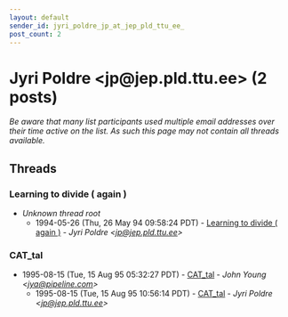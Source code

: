 ```yaml
---
layout: default
sender_id: jyri_poldre_jp_at_jep_pld_ttu_ee_
post_count: 2
---
```


# Jyri Poldre <jp<span>@</span>jep.pld.ttu.ee> (2 posts)

_Be aware that many list participants used multiple email addresses over their time active on the list. As such this page may not contain all threads available._

## Threads

### Learning to divide ( again )
+ _Unknown thread root_
  + 1994-05-26 (Thu, 26 May 94 09:58:24 PDT) - [Learning to divide ( again )](/archive/1994/05/c25809606f218baad8f48a0c6e075b5a3c1b57ff00802f7f466f4d8d23292bff) - _Jyri Poldre \<jp@jep.pld.ttu.ee\>_

### CAT_tal
+ 1995-08-15 (Tue, 15 Aug 95 05:32:27 PDT) - [CAT_tal](/archive/1995/08/d3095aab2a5e77b5464efe4494d4a61def7acd7c67538b63dec382f66fdd50fe) - _John Young \<jya@pipeline.com\>_
  + 1995-08-15 (Tue, 15 Aug 95 10:56:14 PDT) - [CAT_tal](/archive/1995/08/9297dc70393d83715aeb3f99ea2f9d8e8ae87d4d0d0578288614b710d0605d25) - _Jyri Poldre \<jp@jep.pld.ttu.ee\>_


